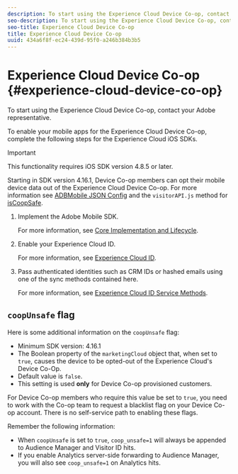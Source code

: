 ```yaml
---
description: To start using the Experience Cloud Device Co-op, contact your Adobe representative.
seo-description: To start using the Experience Cloud Device Co-op, contact your Adobe representative.
seo-title: Experience Cloud Device Co-op
title: Experience Cloud Device Co-op
uuid: 434a6f8f-ec24-439d-95f0-a246b384b3b5
---
```


# Experience Cloud Device Co-op {#experience-cloud-device-co-op}

To start using the Experience Cloud Device Co-op, contact your Adobe representative.

To enable your mobile apps for the Experience Cloud Device Co-op, complete the following steps for the Experience Cloud iOS SDKs.

>[!IMPORTANT]
>
>This functionality requires iOS SDK version 4.8.5 or later.

Starting in SDK version 4.16.1, Device Co-op members can opt their mobile device data out of the Experience Cloud Device Co-op. For more information see [ADBMobile JSON Config](/help/ios/configuration/json-config/json-config.md) and the `visitorAPI.js` method for [isCoopSafe](https://marketing.adobe.com/resources/help/en_US/mcvid/mcvid-coopsafe.html). 

1. Implement the Adobe Mobile SDK.

   For more information, see [Core Implementation and Lifecycle](/help/ios/getting-started/dev-qs.md).
1. Enable your Experience Cloud ID.

   For more information, see [Experience Cloud ID](/help/ios/marketing-cloud/mcvid.md).
1. Pass authenticated identities such as CRM IDs or hashed emails using one of the sync methods contained here.

   For more information, see [Experience Cloud ID Service Methods](/help/ios/marketing-cloud/mc-methods.md). 

## `coopUnsafe` flag

Here is some additional information on the `coopUnsafe` flag:

* Minimum SDK version: 4.16.1
* The Boolean property of the `marketingCloud` object that, when set to `true`, causes the device to be opted-out of the Experience Cloud's Device Co-Op.  
* Default value is `false`.  
* This setting is used **only** for Device Co-op provisioned customers.  
  
For Device Co-op members who require this value be set to `true`, you need to work with the Co-op team to request a blacklist flag on your Device Co-op account. There is no self-service path to enabling these flags. 
  
Remember the following information: 
  
* When `coopUnsafe` is set to `true`, `coop_unsafe=1` will always be appended to Audience Manager and Visitor ID hits.  
* If you enable Analytics server-side forwarding to Audience Manager, you will also see `coop_unsafe=1` on Analytics hits. 

 